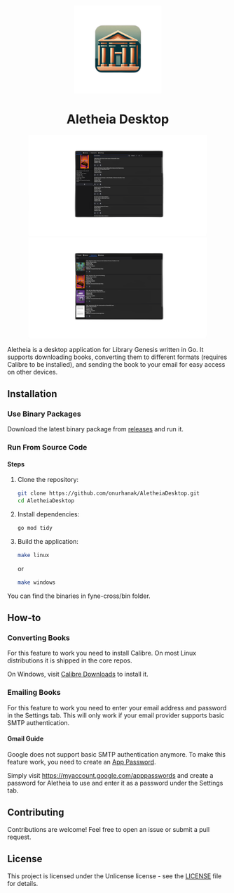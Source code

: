 

<sub>
<p align='center'><img  src="Icon.png" height="200" width="auto"></p>
</sub>
<h1 align="center">Aletheia Desktop</h1>

<p align='center'><img  src="assets/screenshot1.png" height="230" width="auto" /><img  src="assets/screenshot2.png" height="230" width="auto" /></p>


Aletheia is a desktop application for Library Genesis written in Go. It supports downloading books, converting them to different 
formats (requires Calibre to be installed), and sending the book to your email for easy access on other devices.

## Installation

### Use Binary Packages

Download the latest binary package from [releases](https://github.com/onurhanak/AletheiaDesktop/releases) and run it.

### Run From Source Code

#### Steps

1. Clone the repository:
    ```sh
    git clone https://github.com/onurhanak/AletheiaDesktop.git
    cd AletheiaDesktop
    ```

2. Install dependencies:
    ```sh
    go mod tidy
    ```

3. Build the application:
    ```sh
    make linux
    ```
   
    or
    ```sh
    make windows
   ```

You can find the binaries in fyne-cross/bin folder.

## How-to

### Converting Books

For this feature to work you need to install Calibre. On most Linux distributions it is shipped in the core repos. 

On Windows, visit [Calibre Downloads](https://calibre-ebook.com/download) to install it.

### Emailing Books

For this feature to work you need to enter your email address and password in the Settings tab. This will only work if 
your email provider supports basic SMTP authentication. 

#### Gmail Guide

Google does not support basic SMTP authentication anymore. To make this feature work, you need to create an 
[App Password](https://support.google.com/accounts/answer/185833?hl=en). 

Simply visit https://myaccount.google.com/apppasswords and create a password for Aletheia to use and enter it as a 
password under the Settings tab.

## Contributing

Contributions are welcome! Feel free to open an issue or submit a pull request.

## License

This project is licensed under the Unlicense license - see the [LICENSE](LICENSE) file for details.

